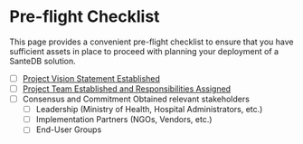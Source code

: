 # Pre-flight Checklist

This page provides a convenient pre-flight checklist to ensure that you have sufficient assets in place to proceed with planning your deployment of a SanteDB solution.&#x20;

* [ ] [Project Vision Statement Established](installation/installation-1/information-gathering-and-analysis.md#establish-a-vision)
* [ ] [Project Team Established and Responsibilities Assigned](installation/installation-1/information-gathering-and-analysis.md#establish-a-team)
* [ ] Consensus and Commitment Obtained relevant stakeholders
  * [ ] Leadership (Ministry of Health, Hospital Administrators, etc.)
  * [ ] Implementation Partners (NGOs, Vendors, etc.)
  * [ ] End-User Groups
